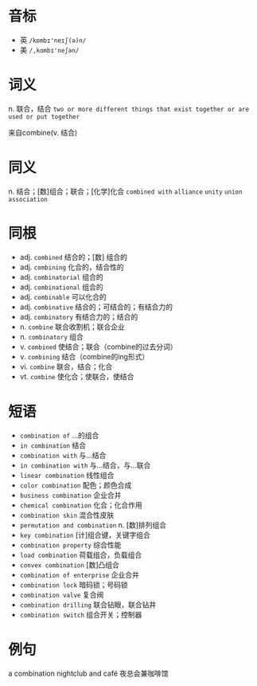 # 音标

- 英 `/kɒmbɪ'neɪʃ(ə)n/`
- 美 `/,kɑmbɪ'neʃən/`

# 词义

n. 联合，结合
`two or more different things that exist together or are used or put together`



来自combine(v. 结合)

# 同义

n. 结合；[数]组合；联合；[化学]化合
`combined with` `alliance` `unity` `union` `association`

# 同根

- adj. `combined` 结合的；[数] 组合的
- adj. `combining` 化合的，结合性的
- adj. `combinatorial` 组合的
- adj. `combinational` 组合的
- adj. `combinable` 可以化合的
- adj. `combinative` 结合的；可结合的；有结合力的
- adj. `combinatory` 有结合力的；结合的
- n. `combine` 联合收割机；联合企业
- n. `combinatory` 组合
- v. `combined` 使结合；联合（combine的过去分词）
- v. `combining` 结合（combine的ing形式）
- vi. `combine` 联合，结合；化合
- vt. `combine` 使化合；使联合，使结合

# 短语

- `combination of` …的组合
- `in combination` 结合
- `combination with` 与…结合
- `in combination with` 与…结合，与…联合
- `linear combination` 线性组合
- `color combination` 配色；颜色合成
- `business combination` 企业合并
- `chemical combination` 化合；化合作用
- `combination skin` 混合性皮肤
- `permutation and combination` n. [数]排列组合
- `key combination` [计]组合键，关键字组合
- `combination property` 综合性能
- `load combination` 荷载组合，负载组合
- `convex combination` [数]凸组合
- `combination of enterprise` 企业合并
- `combination lock` 暗码锁；号码锁
- `combination valve` 复合阀
- `combination drilling` 联合钻眼，联合钻井
- `combination switch` 组合开关；控制器

# 例句

a combination nightclub and café
夜总会兼咖啡馆


